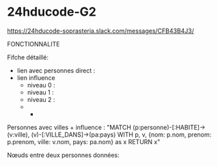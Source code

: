 # 24hducode-G2

https://24hducode-soprasteria.slack.com/messages/CFB43B4J3/

FONCTIONNALITE

Fifche détaillé:
- lien avec personnes direct :
- lien influence
  - niveau 0 : 
  - niveau 1 :
  - niveau 2 :
  - +
  
Personnes avec villes + influence : 
"MATCH (p:personne)-[:HABITE]->(v:ville),
(v)-[:VILLE_DANS]->(pa:pays)
WITH p, v, {nom: p.nom, prenom: p.prenom, ville: v.nom, pays: pa.nom} as x
RETURN x"

Nœuds entre deux personnes données:
